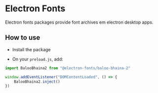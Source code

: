# Electron Fonts

Electron fonts packages provide font archives em electron desktop apps.

## How to use

* Install the package

* On your `preload.js`, add:

```ts
import BalooBhaina2 from "@electron-fonts/baloo-bhaina-2"

window.addEventListener("DOMContentLoaded", () => {
    BalooBhaina2.inject()
})
```